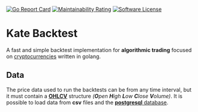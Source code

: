 
[![Go Report Card](https://goreportcard.com/badge/github.com/victorl2/quick-backtest?style=flat-square)](https://goreportcard.com/report/github.com/victorl2/kate-backtest)
[![Maintainability Rating](https://sonarcloud.io/api/project_badges/measure?project=victorl2_quick-backtest&metric=sqale_rating)](https://sonarcloud.io/dashboard?id=victorl2_quick-backtest)
[![Software License](https://img.shields.io/badge/license-MIT-brightgreen.svg?style=flat-square)](/LICENSE.md)
# Kate Backtest
A fast and simple backtest implementation for **algorithmic trading** focused on [cryptocurrencies](https://en.wikipedia.org/wiki/Cryptocurrency#:~:text=A%20cryptocurrency%2C%20crypto%20currency%20or,creation%20of%20additional%20coins%2C%20and) written in golang.

## Data
The price data used to run the backtests can be from any time interval, but it must contain a [**OHLCV**](https://en.wikipedia.org/wiki/Open-high-low-close_chart) structure _(**O**pen **H**igh **L**ow **C**lose **V**olume)_. It is possible to load data from **csv** files and the [**postgresql** database](https://www.postgresql.org/).


